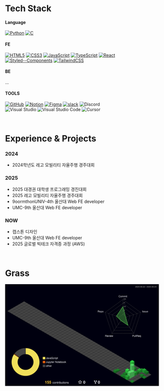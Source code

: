
# Tech Stack

#### Language
[![Python](https://img.shields.io/badge/Python-3776AB.svg?&style=for-the-badge&logo=python&logoColor=white)]()
[![C](https://img.shields.io/badge/C-A8B9CC.svg?&style=for-the-badge&logo=c&logoColor=black)]()

#### FE
[![HTML5](https://img.shields.io/badge/HTML5-E34F26.svg?&style=for-the-badge&logo=html5&logoColor=white)]()
[![CSS3](https://img.shields.io/badge/CSS3-1572B6.svg?&style=for-the-badge&logo=css3&logoColor=white)]()
[![JavaScript](https://img.shields.io/badge/JavaScript-F7DF1E.svg?&style=for-the-badge&logo=javascript&logoColor=black)]()
[![TypeScript](https://img.shields.io/badge/TypeScript-3178C6.svg?&style=for-the-badge&logo=typescript&logoColor=white)]()
[![React](https://img.shields.io/badge/React-61DAFB.svg?&style=for-the-badge&logo=react&logoColor=black)]()
[![Styled--Components](https://img.shields.io/badge/Styled--Components-DB7093.svg?&style=for-the-badge&logo=styled-components&logoColor=white)]()
[![TailwindCSS](https://img.shields.io/badge/TailwindCSS-06B6D4.svg?&style=for-the-badge&logo=tailwindcss&logoColor=white)]()

#### BE
...

#### TOOLS
[![GitHub](https://img.shields.io/badge/GitHub-181717.svg?&style=for-the-badge&logo=github&logoColor=white)]()
[![Notion](https://img.shields.io/badge/Notion-000000.svg?&style=for-the-badge&logo=notion&logoColor=white)]()
[![Figma](https://img.shields.io/badge/Figma-F24E1E.svg?&style=for-the-badge&logo=figma&logoColor=white)]()
[![slack](https://img.shields.io/badge/slack-4A154B.svg?&style=for-the-badge&logo=slack&logoColor=white)]()
![Discord](https://img.shields.io/badge/discord-%237289DA.svg?style=for-the-badge&logo=discord&logoColor=white)
<br>
![Visual Studio](https://img.shields.io/badge/Visual%20Studio-5C2D91.svg?style=for-the-badge&logo=visual-studio&logoColor=white)
![Visual Studio Code](https://img.shields.io/badge/Visual%20Studio%20Code-0078d7.svg?style=for-the-badge&logo=visual-studio-code&logoColor=white)
![Cursor](https://img.shields.io/badge/Cursor-000000.svg?style=for-the-badge&logo=Cursor&logoColor=white)

<br>

# Experience & Projects
### 2024
- 2024학년도 레고 모빌리티 자율주행 경주대회

### 2025
- 2025 대경권 대학생 프로그래밍 경진대회
- 2025 레고 모빌리티 자율주행 경주대회
- 9oormthonUNIV-4th 울산대 Web FE developer
- UMC-9th 울산대 Web FE developer

### NOW
- 캡스톤 디자인
- UMC-9th 울산대 Web FE developer
- 2025 글로벌 빅테크 자격증 과정 (AWS)

<br>

# Grass
![3D Profile](./profile-3d-contrib/profile-night-green.svg)

